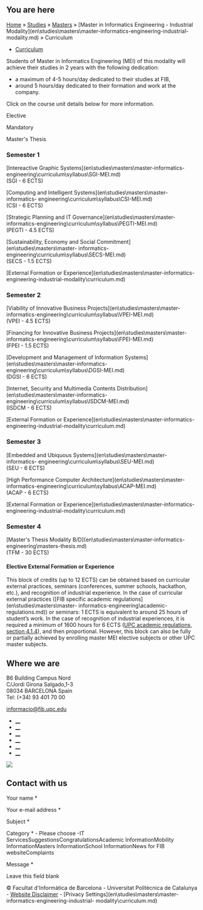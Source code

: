 ## You are here

[Home](en.md) » [Studies](en\\studies.md) » [Masters](en\\studies\\masters.md)
» [Master in Informatics Engineering - Industrial
Modality](en\\studies\\masters\\master-informatics-engineering-industrial-
modality.md) » Curriculum

  * [Curriculum](en\\studies\\masters\\master-informatics-engineering-industrial-modality\\curriculum.md)

Students of Master in Informatics Engineering (MEI) of this modality will
achieve their studies in 2 years with the following dedication:

  * a maximum of 4-5 hours/day dedicated to their studies at FIB,
  * around 5 hours/day dedicated to their formation and work at the company. 

  
Click on the course unit details below for more information.  

Elective

Mandatory

Master's Thesis

### Semester 1

  

[Intereactive Graphic Systems](en\\studies\\masters\\master-informatics-
engineering\\curriculum\\syllabus\\SGI-MEI.md)  
(SGI - 6 ECTS)

[Computing and Intelligent Systems](en\\studies\\masters\\master-informatics-
engineering\\curriculum\\syllabus\\CSI-MEI.md)  
(CSI - 6 ECTS)

[Strategic Planning and IT Governance](en\\studies\\masters\\master-
informatics-engineering\\curriculum\\syllabus\\PEGTI-MEI.md)  
(PEGTI - 4.5 ECTS)

[Sustainability, Economy and Social Commitment](en\\studies\\masters\\master-
informatics-engineering\\curriculum\\syllabus\\SECS-MEI.md)  
(SECS - 1.5 ECTS)

[External Formation or Experience](en\\studies\\masters\\master-informatics-
engineering-industrial-modality\\curriculum.md)

  
  

### Semester 2

  

[Viability of Innovative Business Projects](en\\studies\\masters\\master-
informatics-engineering\\curriculum\\syllabus\\VPEI-MEI.md)  
(VPEI - 4.5 ECTS)

[Financing for Innovative Business Projects](en\\studies\\masters\\master-
informatics-engineering\\curriculum\\syllabus\\FPEI-MEI.md)  
(FPEI - 1.5 ECTS)

[Development and Management of Information
Systems](en\\studies\\masters\\master-informatics-
engineering\\curriculum\\syllabus\\DGSI-MEI.md)  
(DGSI - 6 ECTS)

[Internet, Security and Multimedia Contents
Distribution](en\\studies\\masters\\master-informatics-
engineering\\curriculum\\syllabus\\ISDCM-MEI.md)  
(ISDCM - 6 ECTS)

[External Formation or Experience](en\\studies\\masters\\master-informatics-
engineering-industrial-modality\\curriculum.md)

  
  

### Semester 3

  

[Embedded and Ubiquous Systems](en\\studies\\masters\\master-informatics-
engineering\\curriculum\\syllabus\\SEU-MEI.md)  
(SEU - 6 ECTS)

[High Performance Computer Architecture](en\\studies\\masters\\master-
informatics-engineering\\curriculum\\syllabus\\ACAP-MEI.md)  
(ACAP - 6 ECTS)

  

[External Formation or Experience](en\\studies\\masters\\master-informatics-
engineering-industrial-modality\\curriculum.md)

  
  

### Semester 4

[Master's Thesis Modality B/D](en\\studies\\masters\\master-informatics-
engineering\\masters-thesis.md)  
(TFM - 30 ECTS)

#### Elective External Formation or Experience

This block of credits (up to 12 ECTS) can be obtained based on curricular
external practices, seminars (conferences, summer schools, hackathon, etc.),
and recognition of industrial experience. In the case of curricular external
practices ([FIB specific academic regulations](en\\studies\\masters\\master-
informatics-engineering\\academic-regulations.md)) or seminars: 1 ECTS is
equivalent to around 25 hours of student’s work. In the case of recognition of
industrial experiences, it is required a minimum of 1600 hours for 6 ECTS
([UPC academic regulations, section
4.1.4](sga\\ca\\normatives\\NormativesAcademiques\\NormativesAcademiques.md)),
and then proportional. However, this block can also be fully or partially
achieved by enrolling master MEI elective subjects or other UPC master
subjects.

## Where we are

B6 Building Campus Nord  
C/Jordi Girona Salgado,1-3  
08034 BARCELONA Spain  
Tel: (+34) 93 401 70 00

[informacio@fib.upc.edu](informacio@fib.upc.edu.md)

  * [__](en\\noticies\\rss.rss.md)
  * [__](fib.upc.md)
  * [__](fib_upc.md)
  * [__](photos\\fib-upc\\albums.md)
  * [__](user\\mediafib.md)
  * [__](fib.upc.md)

[![](/sites/fib/files/images/banner-suport-fib.jpg)](index.md)

## Contact with us

Your name *

Your e-mail address *

Subject *

Category * \- Please choose -IT ServicesSuggestionsCongratulationsAcademic
InformationMobility InformationMasters InformationSchool InformationNews for
FIB websiteComplaints

Message *

Leave this field blank

© Facultat d'Informàtica de Barcelona - Universitat Politècnica de Catalunya -
[Website Disclaimer](en\\website-disclaimer.md) \- [Privacy
Settings](en\\studies\\masters\\master-informatics-engineering-industrial-
modality\\curriculum.md)


